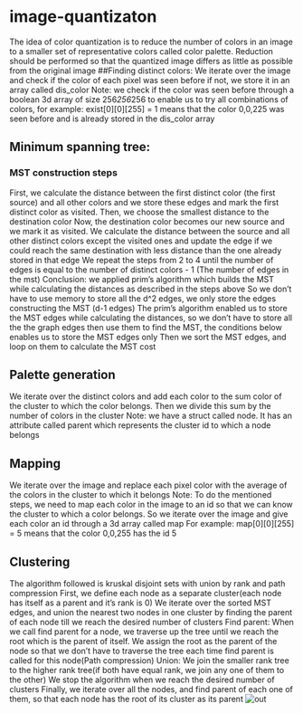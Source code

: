 # image-quantizaton
The idea of color quantization is to reduce the number of colors in an image to a smaller set of representative colors called color palette. Reduction should be  performed so that the quantized image differs as little as possible from the original image
##Finding distinct colors:
We iterate over the image and check if the color of each pixel was seen before if not, we store it in an array called dis_color
Note: we check if the color was seen before through a boolean 3d array of size 256*256*256 to enable us to try all combinations of colors, for example: exist[0][0][255] = 1 means that the color 0,0,225 was seen before and is already stored in the dis_color array 
## Minimum spanning tree: 
### MST construction steps
First, we calculate the distance between the first distinct color (the first source) and all other colors and we store these edges and mark the first distinct color as visited.
Then, we choose the smallest distance to the destination color
Now, the destination color becomes our new source and we mark it as visited.
We calculate the distance between the source and all other distinct colors except the visited ones and update the edge if we could reach the same destination with less distance than the one already stored in that edge
We repeat the steps from 2 to 4 until the number of edges is equal to the number of distinct colors - 1 (The number of edges in the mst)
Conclusion: we applied prim’s algorithm which builds the MST while calculating the distances as described in the steps above
So we don’t have to use memory to store all the d^2 edges, we only store the edges constructing the MST (d-1 edges) 
The prim’s algorithm enabled us to store the MST edges while calculating the distances, so we don’t have to store all the the graph edges then use them to find the MST, the conditions below enables us to store the MST edges only 
Then we sort the MST edges, and loop on them to calculate the MST cost
## Palette generation
We iterate over the distinct colors and add each color to the sum color of the cluster to which the color belongs.
Then we divide this sum by the number of colors in the cluster 
Note: we have a struct called node. It has an attribute called parent which represents the cluster id to which a node belongs
## Mapping
We iterate over the image and replace each pixel color with the average of the colors in the cluster to which it belongs
Note: To do the mentioned steps, we need to map each color in the image to an id so that we can know the cluster to which a color belongs.
So we iterate over the image and give each color an id through a 3d array called map
For example: map[0][0][255] = 5 means that the color 0,0,255 has the id 5
## Clustering
The algorithm followed is kruskal disjoint sets with union by rank and path compression
First, we define each node as a separate cluster(each node has itself as a parent and it’s rank is 0)
We iterate over the sorted MST edges, and union the nearest two nodes in one cluster by finding the parent of each node till we reach the desired number of clusters
Find parent: When we call find parent for a node, we traverse up the tree until we reach the root which is the parent of itself. We assign the root as the parent of the node so that we don’t have to traverse the tree each time find parent is called for this node(Path compression)
Union: We join the smaller rank tree to the higher rank tree(if both have equal rank, we join any one of them to the other) 
We stop the algorithm when we reach the desired number of clusters
Finally, we iterate over all the nodes, and find parent of each one of them, so that each node has the root of its cluster as its parent
![out](https://user-images.githubusercontent.com/71910329/179064740-3d0b9587-30fb-4188-b578-6b86c8e379cd.JPG)

